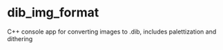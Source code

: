 # dib_img_format
C++ console app for converting images to .dib, includes palettization and dithering
